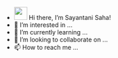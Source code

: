 - <img src="https://raw.githubusercontent.com/MartinHeinz/MartinHeinz/master/wave.gif" width="30px"> Hi there, I’m Sayantani Saha!
- 👀 I’m interested in ...
- 🌱 I’m currently learning ...
- 💞️ I’m looking to collaborate on ...
- 📫 How to reach me ...

<!---
SayantaniSaha/SayantaniSaha is a ✨ special ✨ repository because its `README.md` (this file) appears on your GitHub profile.
You can click the Preview link to take a look at your changes.
--->
